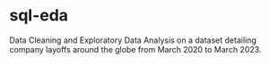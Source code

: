 # sql-eda
Data Cleaning and Exploratory Data Analysis on a dataset detailing company layoffs around the globe from March 2020 to March 2023.

